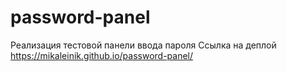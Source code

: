 # password-panel
Реализация тестовой панели ввода пароля
Ссылка на деплой https://mikaleinik.github.io/password-panel/